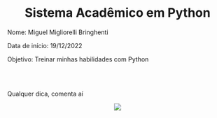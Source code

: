 <h1 align="center"><stroke>Sistema Acadêmico em Python</stroke></h1>
<p>Nome: Miguel Migliorelli Bringhenti</p>
<p>Data de início: 19/12/2022</p>
<p>Objetivo: Treinar minhas habilidades com Python</p>
<br><br>
<p>Qualquer dica, comenta aí</p>

<p align="center">
<img src="http://img.shields.io/static/v1?label=STATUS&message=EM%20DESENVOLVIMENTO&color=GREEN&style=for-the-badge">
</p>
